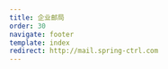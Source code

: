 ```yaml
---
title: 企业邮局
order: 30
navigate: footer
template: index
redirect: http://mail.spring-ctrl.com
---
```

